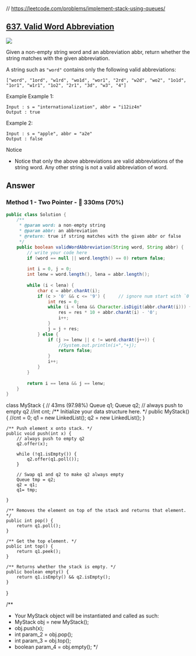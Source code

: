 // https://leetcode.com/problems/implement-stack-using-queues/

## [637. Valid Word Abbreviation](https://www.lintcode.com/problem/valid-word-abbreviation/description?_from=ladder&&fromId=14)

![](https://github.com/weltond/DataStructure/blob/master/medium.PNG)

Given a non-empty string word and an abbreviation abbr, return whether the string matches with the given abbreviation.

A string such as `"word"` contains only the following valid abbreviations:

`["word", "1ord", "w1rd", "wo1d", "wor1", "2rd", "w2d", "wo2", "1o1d", "1or1", "w1r1", "1o2", "2r1", "3d", "w3", "4"]`

Example
Example 1:

```
Input : s = "internationalization", abbr = "i12iz4n"
Output : true
```

Example 2:

```
Input : s = "apple", abbr = "a2e"
Output : false
```

Notice
- Notice that only the above abbreviations are valid abbreviations of the string word. Any other string is not a valid abbreviation of word.

## Answer
### Method 1 - Two Pointer - :rabbit: 330ms (70%)

```java
public class Solution {
    /**
     * @param word: a non-empty string
     * @param abbr: an abbreviation
     * @return: true if string matches with the given abbr or false
     */
    public boolean validWordAbbreviation(String word, String abbr) {
        // write your code here
        if (word == null || word.length() == 0) return false;
        
        int i = 0, j = 0;
        int lenw = word.length(), lena = abbr.length();
        
        while (i < lena) {
            char c = abbr.charAt(i);
            if (c > '0' && c <= '9') {     // ignore num start with `0`
                int res = 0;
                while (i < lena && Character.isDigit(abbr.charAt(i))) {
                    res = res * 10 + abbr.charAt(i) - '0';
                    i++;
                }
                j = j + res;
            } else {
                if (j >= lenw || c != word.charAt(j++)) {
                    //System.out.println(i+","+j);
                    return false;
                }
                i++;
            }
        }
        
        return i == lena && j == lenw;
    }
}
```
class MyStack {
    // 43ms (97.98%)
    Queue<Integer> q1;
    Queue<Integer> q2;   // always push to empty q2
    //int cnt;
    /** Initialize your data structure here. */
    public MyStack() {
        //cnt = 0;
        q1 = new LinkedList();
        q2 = new LinkedList();
    }
    
    /** Push element x onto stack. */
    public void push(int x) {
        // always push to empty q2
        q2.offer(x);
        
        while (!q1.isEmpty()) {
            q2.offer(q1.poll());
        }
        
        // Swap q1 and q2 to make q2 always empty
        Queue tmp = q2;
        q2 = q1;
        q1= tmp;
        
    }
    
    /** Removes the element on top of the stack and returns that element. */
    public int pop() {
        return q1.poll();
    }
    
    /** Get the top element. */
    public int top() {
        return q1.peek();
    }
    
    /** Returns whether the stack is empty. */
    public boolean empty() {
        return q1.isEmpty() && q2.isEmpty();
    }
}

/**
 * Your MyStack object will be instantiated and called as such:
 * MyStack obj = new MyStack();
 * obj.push(x);
 * int param_2 = obj.pop();
 * int param_3 = obj.top();
 * boolean param_4 = obj.empty();
 */
